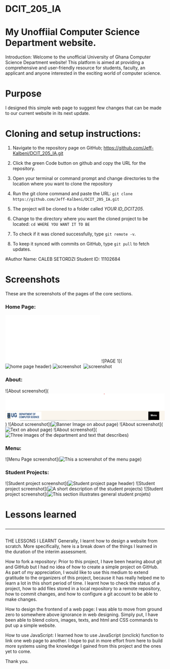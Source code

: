 # DCIT_205_IA
# My Unoffiial Computer Science Department website. 

Introduction:
Welcome to the unofficial University of Ghana Computer Science Department website! This platform is aimed at providing a comprehensive and user-friendly resource for students, faculty, an applicant and anyone interested in the exciting world of computer science.
# Purpose
I designed this simple web page to suggest few changes that can be made to our current website in its next update.


# Cloning and setup instructions:

1.  Navigate to the repository page on GitHub;
      <https://github.com/Jeff-Kalbeni/DCIT_205_IA.git>

2. Click the green Code button on github and copy the URL for the repository.

3. Open your terminal or command prompt and change directories to the location where you want to clone the repository

4. Run the git clone command and paste the URL:
 `git clone https://github.com/Jeff-Kalbeni/DCIT_205_IA.git`

5. The project will be cloned to a folder called *YOUR ID_DCIT205*.

6.  Change to the directory where you want the cloned project to be located: 
`cd WHERE YOU WANT IT TO BE`

7. To check if it was cloned successfully, type `git remote -v`.

8. To keep it synced with commits on GitHub, type `git pull` to fetch updates.

#Author
Name: CALEB SETORDZI
Student ID: 11102684

# Screenshots
These are the screenshots of the pages of the core sections.

### Home Page: 
![Home page url](file:///C:/Users/USER/Desktop/Computer%20Science%20Website/DCIT_205_IA/homepage.html) 
![PAGE 1](![home page header](<Screenshot%2023-11-28%220825.png>))
![ screenshot]()
![]()
![ screenshot]()

### About: 
![About screenshot](![About header](<About header.png>))
![About screenshot](![Banner Image on about page](<Screenshot%2023-11-28%194705.png>))
![About screenshot](![Text on about page](<Screenshot%2023-11-28%195135.png>))
![About screenshot](![Three images of the department and text that describes ](<Screenshot%2023-11-28%191415-1.png>))


### Menu: 

![Menu Page screenshot](![This a screenshot of the menu page](<Screenshot%2023-11-28%202932.png>))

### Student Projects: 
![Student project screenshot](![Student project page header](<Screenshot%2023-11-28%205342.png>))
![Student project screenshot](![A short description of the student projects](<Screenshot%2023-11-28%205623.png>))
![Student project screenshot](![This section illustrates general student projets](<Screenshot%2023-11-28%211010.png>))

# Lessons learned<hr>
THE LESSONS I LEARNT
Generally, I learnt how to design a website from scratch. More specifically, here is a break down of the things I learned in the duration of the interim assessment.

How to fork a repository:
Prior to this project, I have been hearing about git and GitHub but I had no idea of how to create a simple project on GitHub. As part of my appreciation, I would like to use this medium to extend gratitude to the organizers of this project, because it has really helped me to learn a lot in this short period of time. I learnt how to check the status of a project, how to add files stored in a local repository to a remote repository, how to commit changes, and how to configure a git account to be able to make changes.

How to design the frontend of a web page:
I was able to move from ground zero to somewhere above ignorance in web designing. Simply put, I have been able to blend colors, images, texts, and html and CSS commands to put up a simple website.

How to use JavaScript:
I learned how to use JavaScript (onclick) function to link one web page to another. I hope to put in more effort from here to build more systems using the knowledge I gained from this project and the ones yet to come.

Thank you.
